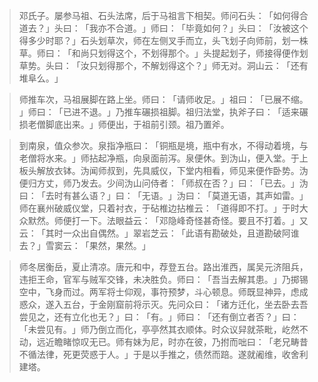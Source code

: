 > 邓氏子。屡参马祖、石头法席，后于马祖言下相契。师问石头：​「如何得合道去？​」头曰：​「我亦不合道。​」师曰：​「毕竟如何？​」头曰：​「汝被这个得多少时耶？​」石头划草次，师在左侧叉手而立，头飞划子向师前，划一株草。师曰：​「和尚只划得这个，不划得那个。​」头提起划子，师接得便作划草势。头曰：​「汝只划得那个，不解划得这个？​」师无对。洞山云：​「还有堆阜么。​」

> 师推车次，马祖展脚在路上坐。师曰：​「请师收足。​」祖曰：​「已展不缩。​」师曰：​「已进不退。​」乃推车碾损祖脚。祖归法堂，执斧子曰：​「适来碾损老僧脚底出来。​」师便出，于祖前引颈。祖乃置斧。

> 到南泉，值众参次。泉指净瓶曰：​「铜瓶是境，瓶中有水，不得动着境，与老僧将水来。​」师拈起净瓶，向泉面前泻。泉便休。到沩山，便入堂。于上板头解放衣钵。沩闻师叔到，先具威仪，下堂内相看，师见来便作卧势。沩便归方丈，师乃发去。少间沩山问侍者：​「师叔在否？​」曰：​「已去。​」沩曰：​「去时有甚么语？​」曰：​「无语。​」沩曰：​「莫道无语，其声如雷。​」师在襄州破威仪堂，只着衬衣，于砧椎边拈椎云：​「道得即不打。​」于时大众默然。师便打一下。法眼益云：​「邓隐峰奇怪甚奇怪。要且不打着。​」又云：​「其时一众出自偶然。​」翠岩芝云：​「此语有勘破处，且道勘破阿谁去？​」雪窦云：​「果然，果然。​」

> 师冬居衡岳，夏止清凉。唐元和中，荐登五台。路出淮西，属吴元济阻兵，违拒王命，官军与贼军交锋，未决胜负。师曰：​「吾当去解其患。​」乃掷锡空中，飞身而过。两军将士仰观，事符预梦，斗心顿息。师既显神异，虑成惑众，遂入五台，于金刚窟前将示灭。先问众曰：​「诸方迁化，坐去卧去吾尝见之，还有立化也无？​」曰：​「有。​」师曰：​「还有倒立者否？​」曰：​「未尝见有。​」师乃倒立而化，亭亭然其衣顺体。时众议舁就茶毗，屹然不动，远近瞻睹惊叹无已。师有妹为尼，时亦在彼，乃拊而咄曰：​「老兄畴昔不循法律，死更荧惑于人。​」于是以手推之，债然而踣。遂就阇维，收舍利建塔。


